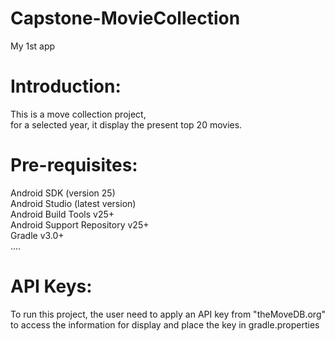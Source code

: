 # Capstone-MovieCollection
My 1st app

# Introduction:
This is a move collection project, <br />
for a selected year, it display the present top 20 movies.
  
# Pre-requisites:
Android SDK (version 25) <br />
Android Studio (latest version) <br />
Android Build Tools v25+ <br />
Android Support Repository v25+ <br />
Gradle v3.0+ <br />
....

# API Keys:
To run this project, the user need to apply an API key from "theMoveDB.org" <br />
to access the information for display and place the key in gradle.properties
